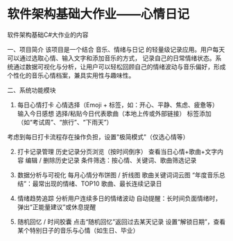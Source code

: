 # 软件架构基础大作业——心情日记
软件架构基础C#大作业的内容

一、项目简介
该项目是一个结合 音乐、情绪与日记 的轻量级记录应用。用户每天可以通过选取心情、输入文字和添加音乐的方式，
记录自己的日常情绪状态。系统通过数据可视化与分析，让用户可以轻松回顾自己的情绪波动与音乐偏好，形成个性化的音乐心情档案，兼具实用性与趣味性。

二、系统功能模块

1. 每日心情打卡
心情选择（Emoji + 标签，如：开心、平静、焦虑、疲惫等）
输入今日感想
选择/粘贴今日代表歌曲（本地上传或外部链接）
标签添加（如“考试周”、“旅行”、“下雨天”）

考虑到每日打卡流程存在操作负担，设置"极简模式"（仅选心情等）

2.  打卡记录管理
历史记录分页浏览（按时间倒序）
查看当日心情+歌曲+文字内容
编辑 / 删除历史记录
条件筛选：按心情、关键词、歌曲筛选记录

3.  数据分析与可视化
每月心情分布饼图 / 折线图
歌曲关键词词云图
“年度音乐总结”：最常出现的情绪、TOP10 歌曲、最长连续记录日

4. 情绪趋势追踪
分析用户连续多日的情绪波动
自动提醒：长时间负面情绪时，弹出“正能量建议”或休息提醒

5.  随机回忆 / 时间胶囊
点击“随机回忆”返回过去某天记录
设置“解锁日期”，查看某个特别日子的音乐与心情（如生日、毕业）
